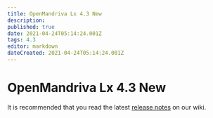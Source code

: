 ```yaml
---
title: OpenMandriva Lx 4.3 New
description: 
published: true
date: 2021-04-24T05:14:24.001Z
tags: 4.3
editor: markdown
dateCreated: 2021-04-24T05:14:24.001Z
---
```


# OpenMandriva Lx 4.3 New

It is recommended that you read the latest [release notes](/releases/current) on our wiki.